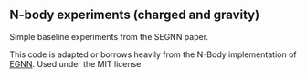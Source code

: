 ## N-body experiments (charged and gravity)
Simple baseline experiments from the SEGNN paper.

This code is adapted or borrows heavily from the N-Body implementation of [EGNN](https://github.com/vgsatorras/egnn). Used under the MIT license.
